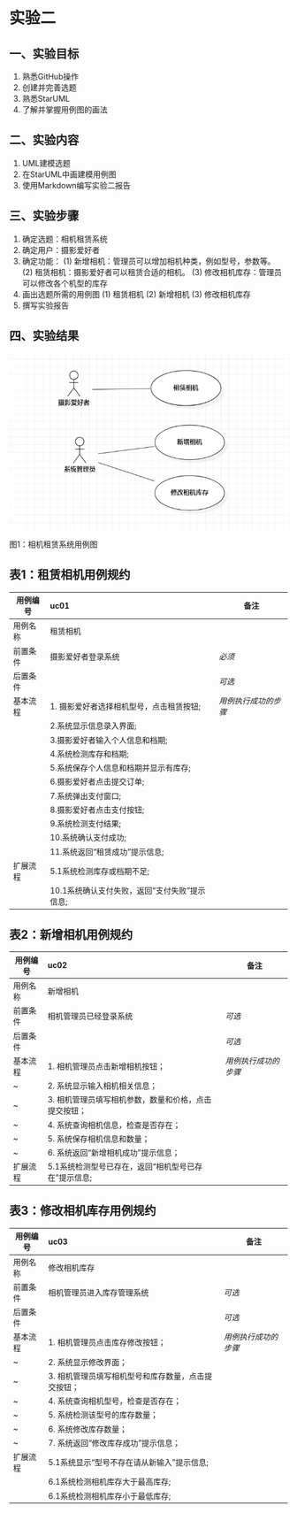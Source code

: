 # 实验二

 ## 一、实验目标

 1. 熟悉GitHub操作
2. 创建并完善选题
3. 熟悉StarUML
4. 了解并掌握用例图的画法

 ## 二、实验内容

 1. UML建模选题
2. 在StarUML中画建模用例图
3. 使用Markdown编写实验二报告

 ## 三、实验步骤

1. 确定选题：相机租赁系统
2. 确定用户：摄影爱好者
3. 确定功能：
(1) 新增相机：管理员可以增加相机种类，例如型号，参数等。
(2) 租赁相机：摄影爱好者可以租赁合适的相机。
(3) 修改相机库存：管理员可以修改各个机型的库存
4. 画出选题所需的用例图
(1) 租赁相机
(2) 新增相机
(3) 修改相机库存
5. 撰写实验报告

 ## 四、实验结果

 ![实验二用例图](./model2.jpg)

 图1：相机租赁系统用例图

## 表1：租赁相机用例规约  

| 用例编号 | uc01                          | 备注                 |
| -------- | :-------------------------- | -------------------- |
| 用例名称 | 租赁相机            |                      |
| 前置条件 | 摄影爱好者登录系统                    | *必须*               |
| 后置条件 |                             | *可选*               |
| 基本流程 | 1. 摄影爱好者选择相机型号，点击租赁按钮;  | *用例执行成功的步骤* |
|          | 2.系统显示信息录入界面;  |                  
|          | 3.摄影爱好者输入个人信息和档期;  |                      
|          | 4.系统检测库存和档期;  |
|          | 5.系统保存个人信息和档期并显示有库存;  |  
|          | 6.摄影爱好者点击提交订单;  |                      
|          | 7.系统弹出支付窗口;  |
|          | 8.摄影爱好者点击支付按钮;  |
|          | 9.系统检测支付结果;  |
|          | 10.系统确认支付成功;  |
|          | 11.系统返回“租赁成功”提示信息; |                      
|扩展流程   | 5.1系统检测库存或档期不足;  |
|          | 10.1系统确认支付失败，返回“支付失败”提示信息; |

## 表2：新增相机用例规约  

| 用例编号 | uc02                                                        | 备注                 |
| -------- | :-------------------------------------------------------- | -------------------- |
| 用例名称 | 新增相机                                                    |                      |
| 前置条件 | 相机管理员已经登录系统                                       | *可选*               |
| 后置条件 |                                                            | *可选*               |
| 基本流程 | 1. 相机管理员点击新增相机按钮；| *用例执行成功的步骤* |
| ~        | 2. 系统显示输入相机相关信息；|                      
| ~        | 3. 相机管理员填写相机参数，数量和价格，点击提交按钮；|                      
| ~        | 4. 系统查询相机信息，检查是否存在；|
| ~        | 5. 系统保存相机信息和数量；| 
| ~        | 6. 系统返回“新增相机成功”提示信息；|                      
|扩展流程   | 5.1系统检测型号已存在，返回“相机型号已存在”提示信息; |  
## 表3：修改相机库存用例规约  

| 用例编号 | uc03                                                        | 备注                 |
| -------- | :-------------------------------------------------------- | -------------------- |
| 用例名称 | 修改相机库存                                                   |                      |
| 前置条件 | 相机管理员进入库存管理系统                                       | *可选*               |
| 后置条件 |                                                            | *可选*               |
| 基本流程 | 1. 相机管理员点击库存修改按钮；| *用例执行成功的步骤* |
| ~        | 2. 系统显示修改界面；|                      
| ~        | 3. 相机管理员填写相机型号和库存数量，点击提交按钮；|                      
| ~        | 4. 系统查询相机型号，检查是否存在；|
| ~        | 5. 系统检测该型号的库存数量；|
| ~        | 6. 系统修改库存数量；|
| ~        | 7. 系统返回“修改库存成功”提示信息；|                      
|扩展流程   | 5.1系统显示“型号不存在请从新输入”提示信息; |
|          | 6.1系统检测相机库存大于最高库存; |
|          | 6.1系统检测相机库存小于最低库存; |     
